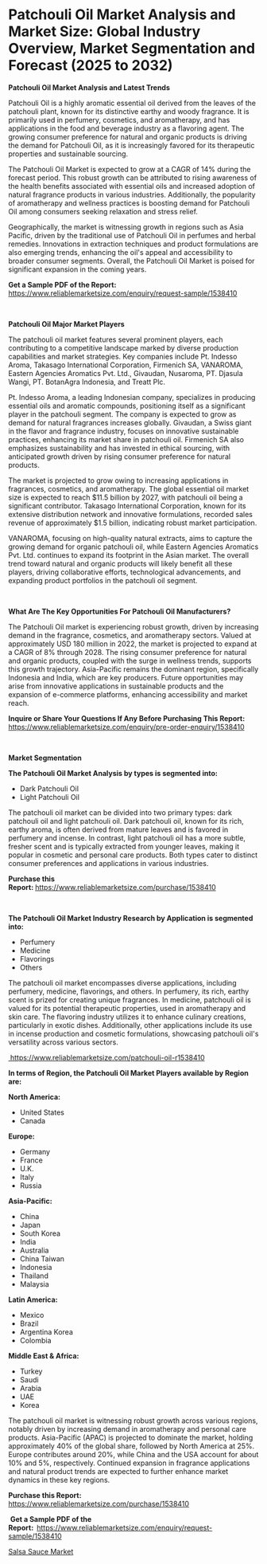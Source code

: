 <p><h1>Patchouli Oil Market Analysis and Market Size: Global Industry Overview, Market Segmentation and Forecast (2025 to 2032)</h1></p><p><strong>Patchouli Oil Market Analysis and Latest Trends</strong></p>
<p><p>Patchouli Oil is a highly aromatic essential oil derived from the leaves of the patchouli plant, known for its distinctive earthy and woody fragrance. It is primarily used in perfumery, cosmetics, and aromatherapy, and has applications in the food and beverage industry as a flavoring agent. The growing consumer preference for natural and organic products is driving the demand for Patchouli Oil, as it is increasingly favored for its therapeutic properties and sustainable sourcing.</p><p>The Patchouli Oil Market is expected to grow at a CAGR of 14% during the forecast period. This robust growth can be attributed to rising awareness of the health benefits associated with essential oils and increased adoption of natural fragrance products in various industries. Additionally, the popularity of aromatherapy and wellness practices is boosting demand for Patchouli Oil among consumers seeking relaxation and stress relief.</p><p>Geographically, the market is witnessing growth in regions such as Asia Pacific, driven by the traditional use of Patchouli Oil in perfumes and herbal remedies. Innovations in extraction techniques and product formulations are also emerging trends, enhancing the oil's appeal and accessibility to broader consumer segments. Overall, the Patchouli Oil Market is poised for significant expansion in the coming years.</p></p>
<p><strong>Get a Sample PDF of the Report:&nbsp;</strong> <a href="https://www.reliablemarketsize.com/enquiry/request-sample/1538410?utm_campaign=2242&utm_medium=2&utm_source=Github&utm_content=ia&utm_term=07022025&utm_id=patchouli-oil">https://www.reliablemarketsize.com/enquiry/request-sample/1538410</a></p>
<p>&nbsp;</p>
<p><strong>Patchouli Oil Major Market Players</strong></p>
<p><p>The patchouli oil market features several prominent players, each contributing to a competitive landscape marked by diverse production capabilities and market strategies. Key companies include Pt. Indesso Aroma, Takasago International Corporation, Firmenich SA, VANAROMA, Eastern Agencies Aromatics Pvt. Ltd., Givaudan, Nusaroma, PT. Djasula Wangi, PT. BotanAgra Indonesia, and Treatt Plc.</p><p>Pt. Indesso Aroma, a leading Indonesian company, specializes in producing essential oils and aromatic compounds, positioning itself as a significant player in the patchouli segment. The company is expected to grow as demand for natural fragrances increases globally. Givaudan, a Swiss giant in the flavor and fragrance industry, focuses on innovative sustainable practices, enhancing its market share in patchouli oil. Firmenich SA also emphasizes sustainability and has invested in ethical sourcing, with anticipated growth driven by rising consumer preference for natural products.</p><p>The market is projected to grow owing to increasing applications in fragrances, cosmetics, and aromatherapy. The global essential oil market size is expected to reach $11.5 billion by 2027, with patchouli oil being a significant contributor. Takasago International Corporation, known for its extensive distribution network and innovative formulations, recorded sales revenue of approximately $1.5 billion, indicating robust market participation.</p><p>VANAROMA, focusing on high-quality natural extracts, aims to capture the growing demand for organic patchouli oil, while Eastern Agencies Aromatics Pvt. Ltd. continues to expand its footprint in the Asian market. The overall trend toward natural and organic products will likely benefit all these players, driving collaborative efforts, technological advancements, and expanding product portfolios in the patchouli oil segment.</p></p>
<p>&nbsp;</p>
<p><strong>What Are The Key Opportunities For Patchouli Oil Manufacturers?</strong></p>
<p><p>The Patchouli Oil market is experiencing robust growth, driven by increasing demand in the fragrance, cosmetics, and aromatherapy sectors. Valued at approximately USD 180 million in 2022, the market is projected to expand at a CAGR of 8% through 2028. The rising consumer preference for natural and organic products, coupled with the surge in wellness trends, supports this growth trajectory. Asia-Pacific remains the dominant region, specifically Indonesia and India, which are key producers. Future opportunities may arise from innovative applications in sustainable products and the expansion of e-commerce platforms, enhancing accessibility and market reach.</p></p>
<p><strong>Inquire or Share Your Questions If Any Before Purchasing This Report:</strong> <a href="https://www.reliablemarketsize.com/enquiry/pre-order-enquiry/1538410?utm_campaign=2242&utm_medium=2&utm_source=Github&utm_content=ia&utm_term=07022025&utm_id=patchouli-oil">https://www.reliablemarketsize.com/enquiry/pre-order-enquiry/1538410</a></p>
<p>&nbsp;</p>
<p><strong>Market Segmentation</strong></p>
<p><strong>The Patchouli Oil Market Analysis by types is segmented into:</strong></p>
<p><ul><li>Dark Patchouli Oil</li><li>Light Patchouli Oil</li></ul></p>
<p><p>The patchouli oil market can be divided into two primary types: dark patchouli oil and light patchouli oil. Dark patchouli oil, known for its rich, earthy aroma, is often derived from mature leaves and is favored in perfumery and incense. In contrast, light patchouli oil has a more subtle, fresher scent and is typically extracted from younger leaves, making it popular in cosmetic and personal care products. Both types cater to distinct consumer preferences and applications in various industries.</p></p>
<p><strong>Purchase this Report:&nbsp;</strong><a href="https://www.reliablemarketsize.com/purchase/1538410?utm_campaign=2242&utm_medium=2&utm_source=Github&utm_content=ia&utm_term=07022025&utm_id=patchouli-oil">https://www.reliablemarketsize.com/purchase/1538410</a></p>
<p>&nbsp;</p>
<p><strong>The Patchouli Oil Market Industry Research by Application is segmented into:</strong></p>
<p><ul><li>Perfumery</li><li>Medicine</li><li>Flavorings</li><li>Others</li></ul></p>
<p><p>The patchouli oil market encompasses diverse applications, including perfumery, medicine, flavorings, and others. In perfumery, its rich, earthy scent is prized for creating unique fragrances. In medicine, patchouli oil is valued for its potential therapeutic properties, used in aromatherapy and skin care. The flavoring industry utilizes it to enhance culinary creations, particularly in exotic dishes. Additionally, other applications include its use in incense production and cosmetic formulations, showcasing patchouli oil's versatility across various sectors.</p></p>
<p><a href="https://www.reliablemarketsize.com/patchouli-oil-r1538410?utm_campaign=2242&utm_medium=2&utm_source=Github&utm_content=ia&utm_term=07022025&utm_id=patchouli-oil">&nbsp;https://www.reliablemarketsize.com/patchouli-oil-r1538410</a></p>
<p><strong>In terms of Region, the Patchouli Oil Market Players available by Region are:</strong></p>
<p>
    <p> <strong> North America: </strong>
        <ul>
            <li>United States</li>
            <li>Canada</li>
        </ul>
        </p> 
    <p> <strong> Europe: </strong>
        <ul>
            <li>Germany</li>
            <li>France</li>
            <li>U.K.</li>
            <li>Italy</li>
            <li>Russia</li>
        </ul>
        </p> 
    <p> <strong> Asia-Pacific: </strong>
        <ul>
            <li>China</li>
            <li>Japan</li>
            <li>South Korea</li>
            <li>India</li>
            <li>Australia</li>
            <li>China Taiwan</li>
            <li>Indonesia</li>
            <li>Thailand</li>
            <li>Malaysia</li>
        </ul>
        </p> 
    <p> <strong> Latin America: </strong>
        <ul>
            <li>Mexico</li>
            <li>Brazil</li>
            <li>Argentina Korea</li>
            <li>Colombia</li>
        </ul>
        </p> 
    <p> <strong> Middle East & Africa: </strong>
        <ul>
            <li>Turkey</li>
            <li>Saudi</li>
            <li>Arabia</li>
            <li>UAE</li>
            <li>Korea</li>
        </ul>
    </p>
    </p>
<p><p>The patchouli oil market is witnessing robust growth across various regions, notably driven by increasing demand in aromatherapy and personal care products. Asia-Pacific (APAC) is projected to dominate the market, holding approximately 40% of the global share, followed by North America at 25%. Europe contributes around 20%, while China and the USA account for about 10% and 5%, respectively. Continued expansion in fragrance applications and natural product trends are expected to further enhance market dynamics in these key regions.</p></p>
<p><strong>Purchase this Report: </strong><a href="https://www.reliablemarketsize.com/purchase/1538410?utm_campaign=2242&utm_medium=2&utm_source=Github&utm_content=ia&utm_term=07022025&utm_id=patchouli-oil">https://www.reliablemarketsize.com/purchase/1538410</a></p>
<p>&nbsp;<strong>Get a Sample PDF of the Report:&nbsp;&nbsp;</strong><a href="https://www.reliablemarketsize.com/enquiry/request-sample/1538410?utm_campaign=2242&utm_medium=2&utm_source=Github&utm_content=ia&utm_term=07022025&utm_id=patchouli-oil">https://www.reliablemarketsize.com/enquiry/request-sample/1538410</a></p>
<p><strong></strong></p>
<p><p><a href="https://github.com/rosamariarocque98/Market-Research-Report-List-1/blob/main/salsa-sauce-market.md?utm_campaign=2242&utm_medium=2&utm_source=Github&utm_content=ia&utm_term=07022025&utm_id=patchouli-oil">Salsa Sauce Market</a></p></p>